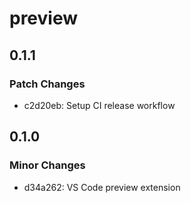 # preview

## 0.1.1

### Patch Changes

- c2d20eb: Setup CI release workflow

## 0.1.0

### Minor Changes

- d34a262: VS Code preview extension
